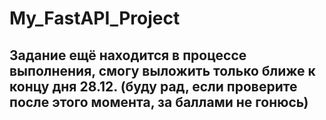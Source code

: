 # My_FastAPI_Project

## Задание ещё находится в процессе выполнения, смогу выложить только ближе к концу дня 28.12. (буду рад, если проверите после этого момента, за баллами не гонюсь)